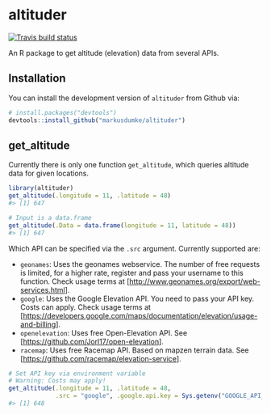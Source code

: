 
<!-- README.md is generated from README.Rmd. Please edit that file -->
altituder
=========

[![Travis build status](https://travis-ci.org/romainfrancois/rap.svg?branch=master)](https://travis-ci.org/markusdumke/altituder)

An R package to get altitude (elevation) data from several APIs.

Installation
------------

You can install the development version of `altituder` from Github via:

``` r
# install.packages("devtools")
devtools::install_github("markusdumke/altituder")
```

get\_altitude
-------------

Currently there is only one function `get_altitude`, which queries altitude data for given locations.

``` r
library(altituder)
get_altitude(.longitude = 11, .latitude = 48)
#> [1] 647

# Input is a data.frame
get_altitude(.Data = data.frame(longitude = 11, latitude = 48))
#> [1] 647
```

Which API can be specified via the `.src` argument. Currently supported are:

-   `geonames`: Uses the geonames webservice. The number of free requests is limited, for a higher rate, register and pass your username to this function. Check usage terms at \[<http://www.geonames.org/export/web-services.html>\].
-   `google`: Uses the Google Elevation API. You need to pass your API key. Costs can apply. Check usage terms at \[<https://developers.google.com/maps/documentation/elevation/usage-and-billing>\].
-   `openelevation`: Uses free Open-Elevation API. See \[<https://github.com/Jorl17/open-elevation>\].
-   `racemap`: Uses free Racemap API. Based on mapzen terrain data. See \[<https://github.com/racemap/elevation-service>\].

``` r
# Set API key via environment variable
# Warning: Costs may apply!
get_altitude(.longitude = 11, .latitude = 48, 
             .src = "google", .google.api.key = Sys.getenv("GOOGLE_API_KEY"))
#> [1] 648
```
